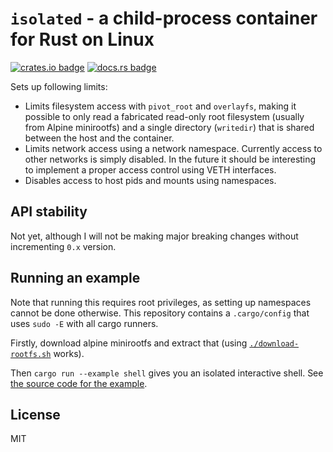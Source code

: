 # `isolated` - a child-process container for Rust on Linux

[![crates.io badge](https://img.shields.io/crates/v/isolated.svg)](https://crates.io/crates/isolated)
[![docs.rs badge](https://docs.rs/isolated/badge.svg)](https://docs.rs/isolated/)

Sets up following limits:
* Limits filesystem access with `pivot_root` and `overlayfs`, making it possible to only read a fabricated read-only root filesystem (usually from Alpine minirootfs) and a single directory (`writedir`) that is shared between the host and the container.
* Limits network access using a network namespace. Currently access to other networks is simply disabled. In the future it should be interesting to implement a proper access control using VETH interfaces.
* Disables access to host pids and mounts using namespaces.

## API stability

Not yet, although I will not be making major breaking changes without incrementing `0.x` version.

## Running an example

Note that running this requires root privileges, as setting up namespaces cannot be done otherwise. This repository contains a `.cargo/config` that uses `sudo -E` with all cargo runners.

Firstly, download alpine minirootfs and extract that (using [`./download-rootfs.sh`](download-rootfs.sh) works).

Then `cargo run --example shell` gives you an isolated interactive shell. See [the source code for the example](examples/shell.rs).

## License

MIT
